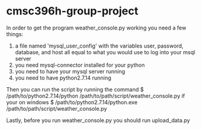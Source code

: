 # cmsc396h-group-project

In order to get the program weather_console.py working you need a few things:
1. a file named 'mysql_user_config' with the variables user, password, database, and host all equal to what you would use to log into your msql server
2. you need mysql-connector installed for your python
3. you need to have your mysql server running
4. you need to have python2.7.14 running

Then you can run the script by running the command
$ /path/to/python2.7.14/python /path/to/path/script/weather_console.py
if your on windows
$ /path/to/python2.7.14/python.exe /path/to/path/script/weather_console.py

Lastly, before you run weather_console.py you should run upload_data.py
